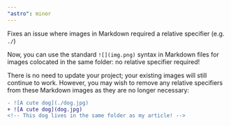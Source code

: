 ```yaml
---
"astro": minor
---
```


Fixes an issue where images in Markdown required a relative specifier (e.g. `./`)

Now, you can use the standard `![](img.png)` syntax in Markdown files for images colocated in the same folder: no relative specifier required!

There is no need to update your project; your existing images will still continue to work. However, you may wish to remove any relative specifiers from these Markdown images as they are no longer necessary:

```diff
- ![A cute dog](./dog.jpg)
+ ![A cute dog](dog.jpg)
<!-- This dog lives in the same folder as my article! -->
```
